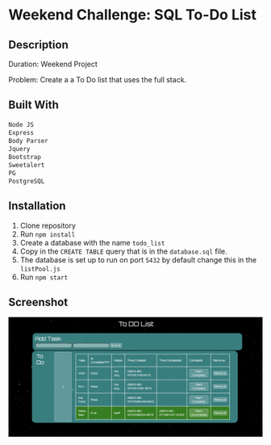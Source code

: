 # Weekend Challenge: SQL To-Do List
    


## Description

Duration: Weekend Project

Problem: Create a a To Do list that uses the full stack.



## Built With

    Node JS
    Express
    Body Parser
    Jquery
    Bootstrap
    Sweetalert
    PG
    PostgreSQL

## Installation

1. Clone repository 
2. Run `npm install`
3. Create a database with the name `todo_list`
4. Copy in the `CREATE TABLE` query that is in the `database.sql` file.
5. The database is set up to run on port `5432` by default change this in the `listPool.js`
6. Run `npm start`


## Screenshot

![screenshot](Screenshot.png)


